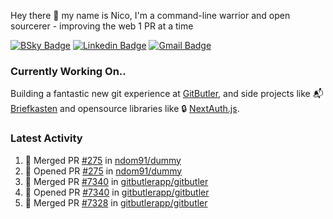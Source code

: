 
Hey there 👋 my name is Nico, I'm a command-line warrior and open sourcerer - improving the web 1 PR at a time

[![BSky Badge](https://img.shields.io/badge/-%20%40ndo.dev%20-%200285FF?style=flat-square&logo=bluesky&color=%23161e27)](https://bsky.app/profile/ndo.dev) [![Linkedin Badge](https://img.shields.io/badge/-ndom91-blue?style=flat-square&logo=Linkedin&logoColor=white&link=https://www.linkedin.com/in/ndom91/)](https://www.linkedin.com/in/ndom91/) [![Gmail Badge](https://img.shields.io/badge/-yo@ndo.dev-c14438?style=flat-square&logo=mail.ru&logoColor=white&link=mailto:yo@ndo.dev)](mailto:yo@ndo.dev)

### Currently Working On..

Building a fantastic new git experience at [GitButler](https://github.com/gitbutlerapp), and side projects like 📬 [Briefkasten](https://briefkastenhq.com) and opensource libraries like 🔒 [NextAuth.js](https://github.com/nextauthjs/next-auth).

<!--START_SECTION_PROFILE_VIEWS:readme-info-->
<!--END_SECTION_PROFILE_VIEWS:readme-info-->

<!--START_SECTION_DAILY_COMMIT:readme-info-->
<!--END_SECTION_DAILY_COMMIT:readme-info-->

<!--START_SECTION_WEEKLY_COMMIT:readme-info-->
<!--END_SECTION_WEEKLY_COMMIT:readme-info-->

### Latest Activity

<!--START_SECTION:activity-->
1. 🎉 Merged PR [#275](https://github.com/ndom91/dummy/pull/275) in [ndom91/dummy](https://github.com/ndom91/dummy)
2. 💪 Opened PR [#275](https://github.com/ndom91/dummy/pull/275) in [ndom91/dummy](https://github.com/ndom91/dummy)
3. 🎉 Merged PR [#7340](https://github.com/gitbutlerapp/gitbutler/pull/7340) in [gitbutlerapp/gitbutler](https://github.com/gitbutlerapp/gitbutler)
4. 💪 Opened PR [#7340](https://github.com/gitbutlerapp/gitbutler/pull/7340) in [gitbutlerapp/gitbutler](https://github.com/gitbutlerapp/gitbutler)
5. 🎉 Merged PR [#7328](https://github.com/gitbutlerapp/gitbutler/pull/7328) in [gitbutlerapp/gitbutler](https://github.com/gitbutlerapp/gitbutler)
<!--END_SECTION:activity-->
